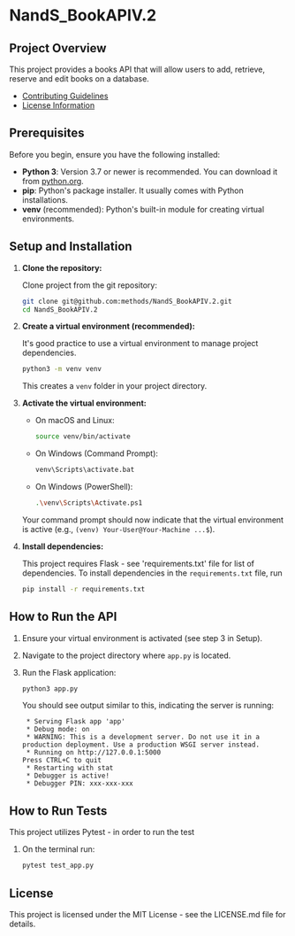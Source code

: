 # NandS_BookAPIV.2

## Project Overview

This project provides a books API that will allow users to add, retrieve, reserve and edit books on a database. 

- [Contributing Guidelines](CONTRIBUTING.md)
- [License Information](LICENSE.md)

## Prerequisites

Before you begin, ensure you have the following installed:

*   **Python 3**: Version 3.7 or newer is recommended. You can download it from [python.org](https://www.python.org/downloads/).
*   **pip**: Python's package installer. It usually comes with Python installations.
*   **venv** (recommended): Python's built-in module for creating virtual environments.

## Setup and Installation

1. **Clone the repository:**
    
    Clone project from the git repository:
    ```bash
    git clone git@github.com:methods/NandS_BookAPIV.2.git
    cd NandS_BookAPIV.2
    ```

2.  **Create a virtual environment (recommended):**
    
    It's good practice to use a virtual environment to manage project dependencies.
    ```bash
    python3 -m venv venv
    ```

    This creates a `venv` folder in your project directory.

3.  **Activate the virtual environment:**

    *   On macOS and Linux:
        ```bash
        source venv/bin/activate
        ```
    *   On Windows (Command Prompt):
        ```bash
        venv\Scripts\activate.bat
        ```
    *   On Windows (PowerShell):
        ```bash
        .\venv\Scripts\Activate.ps1
        ```
    Your command prompt should now indicate that the virtual environment is active (e.g., `(venv) Your-User@Your-Machine ...$`).

4.  **Install dependencies:**
    
    This project requires Flask - see 'requirements.txt' file for list of dependencies.
    To install dependencies in the `requirements.txt` file, run 
    ```bash
    pip install -r requirements.txt
    ```

## How to Run the API

1.  Ensure your virtual environment is activated (see step 3 in Setup).
2.  Navigate to the project directory where `app.py` is located.
3.  Run the Flask application:

    ```bash
    python3 app.py
    ```
    You should see output similar to this, indicating the server is running:
    ```
     * Serving Flask app 'app'
     * Debug mode: on
     * WARNING: This is a development server. Do not use it in a production deployment. Use a production WSGI server instead.
     * Running on http://127.0.0.1:5000
    Press CTRL+C to quit
     * Restarting with stat
     * Debugger is active!
     * Debugger PIN: xxx-xxx-xxx
    ```
## How to Run Tests

This project utilizes Pytest - in order to run the test
1. On the terminal run:

    ```bash
    pytest test_app.py
    ```

## License
This project is licensed under the MIT License - see the LICENSE.md file for details.